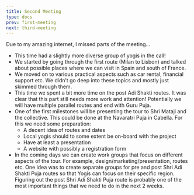 ```yaml
---
title: Second Meeting
type: docs
prev: first-meeting
next: third-meeting
---
```


Due to my amazing internet, I missed parts of the meeting...

- This time had a slightly more diverse group of yogis in the call!
- We started by going through the first route (Milan to Lisbon)
  and talked about possible places where we can visit in Spain and south of France.
- We moved on to various practical aspects such as car rental,
  financial support etc. We didn’t go deep into these topics and
  mostly just skimmed through them.
- This time we spent a bit more time on the post Adi Shakti routes. It was clear
  that this part still needs more work and attention! Potentially we will have
  multiple parallel routes and end with Guru Puja.
- One of the first milestones will be presenting the tour to Shri Mataji
  and the collective. This could be done at the Navaratri Puja in Cabella.
  For this we need some preparation:
  - A decent idea of routes and dates
  - Local yogis should to some extent be on-board with the project
  - Have at least a presentation
  - A website with possibly a registration form
- In the coming days we can create work groups that focus on different
  aspects of the tour. For example, design/marketing/presentation, routes etc.
  One idea was to create separate groups for pre and post Shri Adi Shakti Puja
  routes so that Yogis can focus on their specific region. Figuring out the
  post Shri Adi Shakti Puja route is probably one of the most important
  things that we need to do in the next 2 weeks.
